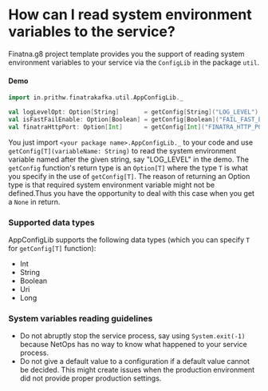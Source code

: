 # How can I read system environment variables to the service?

Finatna.g8 project template provides you the support of reading system environment variables to your service via the `ConfigLib` in the package `util`.

#### Demo

```scala mdoc
import in.prithw.finatrakafka.util.AppConfigLib._

val logLevelOpt: Option[String]       = getConfig[String]("LOG_LEVEL")
val isFastFailEnable: Option[Boolean] = getConfig[Boolean]("FAIL_FAST_ENABLE")
val finatraHttpPort: Option[Int]      = getConfig[Int]("FINATRA_HTTP_PORT")
```

You just import `<your package name>.AppConfigLib._` to your code and use `getConfig[T](variableName: String)` to read the system environment variable named after the given string, say "LOG_LEVEL" in the demo. The `getConfig` function's return type is an `Option[T]` where the type `T` is what you specify in the use of `getConfig[T]`. The reason of returning an Option type is that required system environment variable might not be defined.Thus you have the opportunity to deal with this case when you get a `None` in return.

### Supported data types

AppConfigLib supports the following data types (which you can specify `T` for `getConfig[T]` function):

+ Int
+ String
+ Boolean
+ Uri
+ Long

### System variables reading guidelines
+ Do not abruptly stop the service process, say using `System.exit(-1)` because NetOps has no way to know what happened to your service process.
+ Do not give a default value to a configuration if a default value cannot be decided. This might create issues when the production environment did not provide proper production settings.
